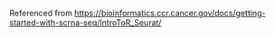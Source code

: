 Referenced from https://bioinformatics.ccr.cancer.gov/docs/getting-started-with-scrna-seq/IntroToR_Seurat/
